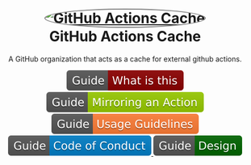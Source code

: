 <h1 align="center">
  <a href="https://github.com/vlagopus-actions-cache" title="github-actions-cache">
    <img alt="GitHub Actions Cache" src="https://avatars.githubusercontent.com/u/113565148?s=200&v=4" width="200px" height="200px" style="border-radius: 50%;border: 2px solid gray;" />
  </a>
  <br />
  GitHub Actions Cache
</h1>

<p align="center">
  A GitHub organization that acts as a cache for external github actions.
</p>

<div align="center">
  <a href="https://github.com/vlagopus-actions-cache">
    <img alt="documentation" src="./badges/Guide-What%20is%20this-darkred.svg" />
  </a>
  <a href="https://github.com/vlagopus-actions-cache">
    <img alt="documentation" src="./badges/Guide-Mirroring%20an%20Action-green.svg" />
  </a>
  <a href="https://github.com/vlagopus-actions-cache">
    <img alt="documentation" src="./badges/Guide-Usage%20Guidelines-orange.svg" />
  </a>
  <a href="https://github.com/vlagopus-actions-cache">
    <img alt="documentation" src="./badges/Guide-Code%20of%20Conduct-blue.svg" />
  </a>
  <a href="https://github.com/vlagopus-actions-cache">
    <img alt="documentation" src="./badges/Guide-Design-darkgreen.svg" />
  </a>
</div>
